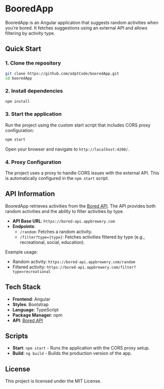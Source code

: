 # BooredApp

BooredApp is an Angular application that suggests random activities when you're bored. It fetches suggestions using an external API and allows filtering by activity type.

## Quick Start

### 1. Clone the repository

```bash
git clone https://github.com/adptCode/booredApp.git
cd booredApp
```

### 2. Install dependencies

```bash
npm install
```

### 3. Start the application

Run the project using the custom start script that includes CORS proxy configuration:

```bash
npm start
```

Open your browser and navigate to `http://localhost:4200/`.

### 4. Proxy Configuration

The project uses a proxy to handle CORS issues with the external API. This is automatically configured in the `npm start` script.

## API Information

BooredApp retrieves activities from the [Bored API](https://bored-api.appbrewery.com/). The API provides both random activities and the ability to filter activities by type.

- **API Base URL**: `https://bored-api.appbrewery.com`
- **Endpoints**:
  - `/random`: Fetches a random activity.
  - `/filter?type={type}`: Fetches activities filtered by type (e.g., recreational, social, education).

Example usage:

- Random activity: `https://bored-api.appbrewery.com/random`
- Filtered activity: `https://bored-api.appbrewery.com/filter?type=recreational`

## Tech Stack

- **Frontend**: Angular
- **Styles**: Bootstrap
- **Language**: TypeScript
- **Package Manager**: npm
- **API**: [Bored API](https://bored-api.appbrewery.com/)

## Scripts

- **Start**: `npm start` - Runs the application with the CORS proxy setup.
- **Build**: `ng build` - Builds the production version of the app.

## License

This project is licensed under the MIT License.

